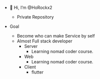 - 👋 Hi, I’m @HoRockx2
  - Private Repository

- Goal
  - Become who can make Service by self
  - Almost Full stack developer
    - Server
      - Learning nomad coder course.
    - Web
      - Learning nomad coder course.
    - Client
      - flutter

<!---
HoRockx2/HoRockx2 is a ✨ special ✨ repository because its `README.md` (this file) appears on your GitHub profile.
You can click the Preview link to take a look at your changes.
--->
